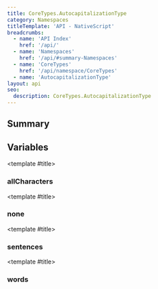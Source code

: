 ```yaml
---
title: CoreTypes.AutocapitalizationType
category: Namespaces
titleTemplate: 'API - NativeScript'
breadcrumbs:
  - name: 'API Index'
    href: '/api/'
  - name: 'Namespaces'
    href: '/api/#summary-Namespaces'
  - name: 'CoreTypes'
    href: '/api/namespace/CoreTypes'
  - name: 'AutocapitalizationType'
layout: api
seo:
  description: CoreTypes.AutocapitalizationType
---
```


<!-- This page is auto generated, do not edit manually. -->
<!-- Run "yarn generate:api-docs" to regenerate -->

<script setup lang="ts">
  import { provide } from "vue";
  import API_DATA from "./CoreTypes-AutocapitalizationType.data.json";
  
  provide('API_DATA', API_DATA);
</script>

<APIRefHierarchy v-once />

## <Heading ignore>Summary</Heading>

<APIRefSummary v-once />

## Variables

<div class="isConst">

<APIRef for="4955" v-once>

<template #title>

### allCharacters

</template>

</APIRef>

</div>

<div class="isConst">

<APIRef for="4952" v-once>

<template #title>

### none

</template>

</APIRef>

</div>

<div class="isConst">

<APIRef for="4954" v-once>

<template #title>

### sentences

</template>

</APIRef>

</div>

<div class="isConst">

<APIRef for="4953" v-once>

<template #title>

### words

</template>

</APIRef>

</div>

